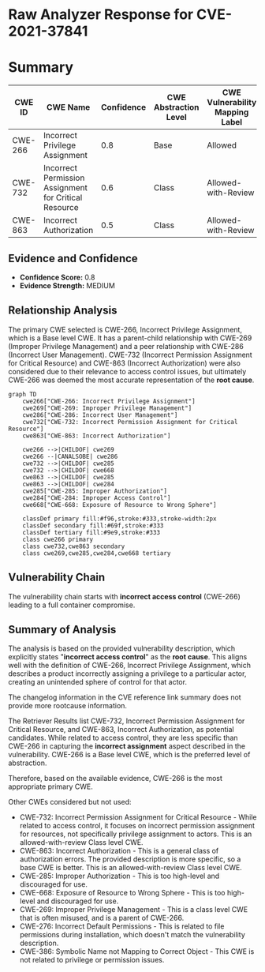 # Raw Analyzer Response for CVE-2021-37841

# Summary
| CWE ID | CWE Name | Confidence | CWE Abstraction Level | CWE Vulnerability Mapping Label | CWE-Vulnerability Mapping Notes |
|---|---|---|---|---|---|
| CWE-266 | Incorrect Privilege Assignment | 0.8 | Base | Allowed | Primary CWE |
| CWE-732 | Incorrect Permission Assignment for Critical Resource | 0.6 | Class | Allowed-with-Review | Secondary Candidate |
| CWE-863 | Incorrect Authorization | 0.5 | Class | Allowed-with-Review | Secondary Candidate |

## Evidence and Confidence

*   **Confidence Score:** 0.8
*   **Evidence Strength:** MEDIUM

## Relationship Analysis
The primary CWE selected is CWE-266, Incorrect Privilege Assignment, which is a Base level CWE. It has a parent-child relationship with CWE-269 (Improper Privilege Management) and a peer relationship with CWE-286 (Incorrect User Management). CWE-732 (Incorrect Permission Assignment for Critical Resource) and CWE-863 (Incorrect Authorization) were also considered due to their relevance to access control issues, but ultimately CWE-266 was deemed the most accurate representation of the **root cause**.

```mermaid
graph TD
    cwe266["CWE-266: Incorrect Privilege Assignment"]
    cwe269["CWE-269: Improper Privilege Management"]
    cwe286["CWE-286: Incorrect User Management"]
    cwe732["CWE-732: Incorrect Permission Assignment for Critical Resource"]
    cwe863["CWE-863: Incorrect Authorization"]
    
    cwe266 -->|CHILDOF| cwe269
    cwe266 --|CANALSOBE| cwe286
    cwe732 -->|CHILDOF| cwe285
    cwe732 -->|CHILDOF| cwe668
    cwe863 -->|CHILDOF| cwe285
    cwe863 -->|CHILDOF| cwe284
    cwe285["CWE-285: Improper Authorization"]
    cwe284["CWE-284: Improper Access Control"]
    cwe668["CWE-668: Exposure of Resource to Wrong Sphere"]
    
    classDef primary fill:#f96,stroke:#333,stroke-width:2px
    classDef secondary fill:#69f,stroke:#333
    classDef tertiary fill:#9e9,stroke:#333
    class cwe266 primary
    class cwe732,cwe863 secondary
    class cwe269,cwe285,cwe284,cwe668 tertiary
```

## Vulnerability Chain
The vulnerability chain starts with **incorrect access control** (CWE-266) leading to a full container compromise.

## Summary of Analysis
The analysis is based on the provided vulnerability description, which explicitly states "**incorrect access control**" as the **root cause**. This aligns well with the definition of CWE-266, Incorrect Privilege Assignment, which describes a product incorrectly assigning a privilege to a particular actor, creating an unintended sphere of control for that actor.

The changelog information in the CVE reference link summary does not provide more rootcause information.

The Retriever Results list CWE-732, Incorrect Permission Assignment for Critical Resource, and CWE-863, Incorrect Authorization, as potential candidates. While related to access control, they are less specific than CWE-266 in capturing the **incorrect assignment** aspect described in the vulnerability. CWE-266 is a Base level CWE, which is the preferred level of abstraction.

Therefore, based on the available evidence, CWE-266 is the most appropriate primary CWE.

Other CWEs considered but not used:

*   CWE-732: Incorrect Permission Assignment for Critical Resource - While related to access control, it focuses on incorrect permission assignment for resources, not specifically privilege assignment to actors. This is an allowed-with-review Class level CWE.
*   CWE-863: Incorrect Authorization - This is a general class of authorization errors. The provided description is more specific, so a base CWE is better. This is an allowed-with-review Class level CWE.
*   CWE-285: Improper Authorization - This is too high-level and discouraged for use.
*   CWE-668: Exposure of Resource to Wrong Sphere - This is too high-level and discouraged for use.
*   CWE-269: Improper Privilege Management - This is a class level CWE that is often misused, and is a parent of CWE-266.
*   CWE-276: Incorrect Default Permissions - This is related to file permissions during installation, which doesn't match the vulnerability description.
*   CWE-386: Symbolic Name not Mapping to Correct Object - This CWE is not related to privilege or permission issues.